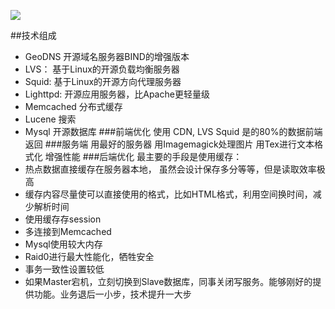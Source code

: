 ![](http://git.oschina.net/wzj777/princeWiki/raw/master/pic/struts/s-33.png)

##技术组成
 - GeoDNS 开源域名服务器BIND的增强版本
 - LVS： 基于Linux的开源负载均衡服务器
 - Squid: 基于Linux的开源方向代理服务器
 - Lighttpd: 开源应用服务器，比Apache更轻量级
 - Memcached  分布式缓存
 - Lucene 搜索
 - Mysql 开源数据库
###前端优化
  使用 CDN, LVS Squid 是的80%的数据前端返回
###服务端
用最好的服务器
用Imagemagick处理图片
用Tex进行文本格式化 增强性能
###后端优化
最主要的手段是使用缓存：
 - 热点数据直接缓存在服务器本地， 虽然会设计保存多分等等，但是读取效率极高
 - 缓存内容尽量使可以直接使用的格式，比如HTML格式，利用空间换时间，减少解析时间
 - 使用缓存存session
 - 多连接到Memcached
 - Mysql使用较大内存
 - Raid0进行最大性能化，牺牲安全
 - 事务一致性设置较低
 - 如果Master宕机，立刻切换到Slave数据库，同事关闭写服务。能够刚好的提供功能。业务退后一小步，技术提升一大步

